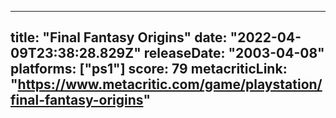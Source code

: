 
---
title: "Final Fantasy Origins"
date: "2022-04-09T23:38:28.829Z"
releaseDate: "2003-04-08"
platforms: ["ps1"]
score: 79
metacriticLink: "https://www.metacritic.com/game/playstation/final-fantasy-origins"
---
